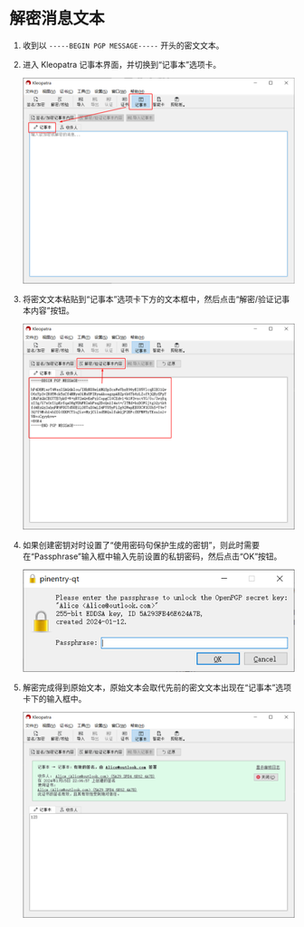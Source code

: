 # 解密消息文本

1. 收到以 `-----BEGIN PGP MESSAGE-----` 开头的密文文本。

2. 进入 Kleopatra 记事本界面，并切换到“记事本”选项卡。

    ![记事本](shared/notepad.png)

3. 将密文文本粘贴到“记事本”选项卡下方的文本框中，然后点击“解密/验证记事本内容”按钮。

    ![解密密文文本](decrypting-message/decrypting-text.png)

4. 如果创建密钥对时设置了“使用密码句保护生成的密钥”，则此时需要在“Passphrase”输入框中输入先前设置的私钥密码，然后点击“OK”按钮。

    ![输入私钥密码](shared/entering-private-key-passphrase.png)

5. 解密完成得到原始文本，原始文本会取代先前的密文文本出现在“记事本”选项卡下的输入框中。

    ![文本解密结果](decrypting-message/decrypted-text.png)